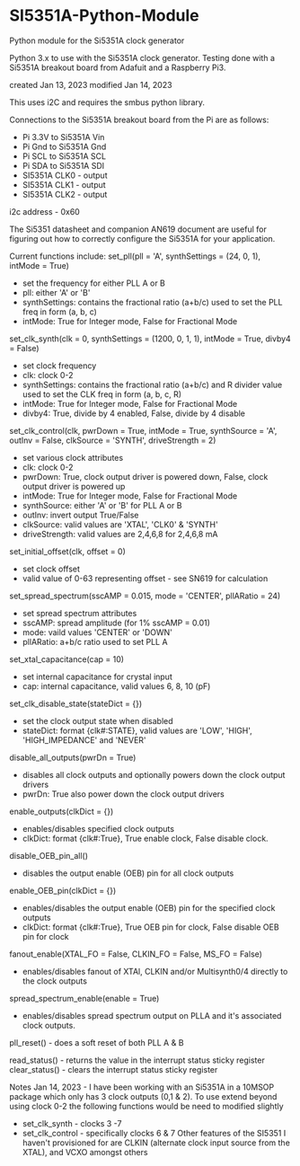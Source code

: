 # SI5351A-Python-Module
Python module for the Si5351A clock generator

Python 3.x to use with the Si5351A clock generator. Testing done with a Si5351A breakout
 board from Adafuit and a Raspberry Pi3.

created Jan 13, 2023
modified Jan 14, 2023

This uses i2C and requires the smbus python library.

Connections to the Si5351A breakout board from the Pi are as follows:
- Pi 3.3V to Si5351A Vin
- Pi Gnd to Si5351A Gnd
- Pi SCL to Si5351A SCL
- Pi SDA to Si5351A SDI
- SI5351A CLK0 - output
- SI5351A CLK1 - output
- SI5351A CLK2 - output

i2c address - 0x60

The Si5351 datasheet and companion AN619 document are useful for figuring out how to correctly configure the Si5351A for your application.

Current functions include:
set_pll(pll = 'A', synthSettings = (24, 0, 1), intMode = True)
- set the frequency for either PLL A or B
- pll: either 'A' or 'B'
- synthSettings: contains the fractional ratio (a+b/c) used to set the PLL freq in form (a, b, c)
- intMode: True for Integer mode, False for Fractional Mode

set_clk_synth(clk = 0, synthSettings = (1200, 0, 1, 1), intMode = True, divby4 = False)
- set clock frequency
- clk: clock 0-2
- synthSettings: contains the fractional ratio (a+b/c) and R divider value used to set the CLK freq in form (a, b, c, R)
- intMode: True for Integer mode, False for Fractional Mode
- divby4: True, divide by 4 enabled, False, divide by 4 disable

set_clk_control(clk, pwrDown = True, intMode = True, synthSource = 'A', outInv = False, clkSource = 'SYNTH', driveStrength = 2)
- set various clock attributes
- clk: clock 0-2
- pwrDown: True, clock output driver is powered down, False, clock output driver is powered up
- intMode: True for Integer mode, False for Fractional Mode
- synthSource: either 'A' or 'B' for PLL A or B
- outInv: invert output True/False
- clkSource: valid values are 'XTAL', 'CLK0' & 'SYNTH'
- driveStrength: valid values are 2,4,6,8 for 2,4,6,8 mA 

set_initial_offset(clk, offset = 0)
- set clock offset
- valid value of 0-63 representing offset - see SN619 for calculation

set_spread_spectrum(sscAMP = 0.015, mode = 'CENTER', pllARatio = 24) 
- set spread spectrum attributes
- sscAMP: spread amplitude (for 1% sscAMP = 0.01)
- mode: vaild values 'CENTER' or 'DOWN'
- pllARatio: a+b/c ratio used to set PLL A

set_xtal_capacitance(cap = 10) 
- set internal capacitance for crystal input
- cap: internal capacitance, valid values 6, 8, 10 (pF)

set_clk_disable_state(stateDict = {})
- set the clock output state when disabled
- stateDict: format {clk#:STATE}, valid values are 'LOW', 'HIGH', 'HIGH_IMPEDANCE' and 'NEVER'

disable_all_outputs(pwrDn = True) 
- disables all clock outputs and optionally powers down the clock output drivers
- pwrDn: True also power down the clock output drivers

enable_outputs(clkDict = {})
- enables/disables specified clock outputs
- clkDict: format {clk#:True}, True enable clock, False disable clock.

disable_OEB_pin_all() 
- disables the output enable (OEB) pin for all clock outputs

enable_OEB_pin(clkDict = {})
- enables/disables the output enable (OEB) pin for the specified clock outputs
- clkDict: format {clk#:True}, True OEB pin for clock, False disable OEB pin for clock

fanout_enable(XTAL_FO = False, CLKIN_FO = False, MS_FO = False)
- enables/disables fanout of XTAl, CLKIN and/or Multisynth0/4 directly to the clock outputs

spread_spectrum_enable(enable = True)
- enables/disables spread spectrum output on PLLA and it's associated clock outputs.

pll_reset() - does a soft reset of both PLL A & B

read_status() - returns the value in the interrupt status sticky register
clear_status() - clears the interrupt status sticky register

Notes
Jan 14, 2023 - I have been working with an Si5351A in a 10MSOP package which only has 3 clock outputs (0,1 & 2). To use extend beyond using clock 0-2 the following functions would be need to modified slightly
- set_clk_synth - clocks 3 -7
- set_clk_control - specifically clocks 6 & 7
Other features of the SI5351 I haven't provisioned for are CLKIN (alternate clock input source from the XTAL), and VCXO amongst others


